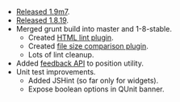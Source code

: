 * [Released 1.9m7](http://blog.jqueryui.com/2012/03/jquery-ui-1-9-milestone-7-accordion/).
* [Released 1.8.19](http://blog.jqueryui.com/2012/04/jquery-ui-1-8-19/).
* Merged grunt build into master and 1-8-stable.
  * Created [HTML lint plugin](https://github.com/jzaefferer/grunt-html).
  * Created [file size comparison plugin](https://github.com/rwldrn/grunt-compare-size).
  * Lots of lint cleanup.
* Added [feedback API](https://github.com/jquery/jquery-ui/pull/630) to position utility.
* Unit test improvements.
  * Added JSHint (so far only for widgets).
  * Expose boolean options in QUnit banner.
